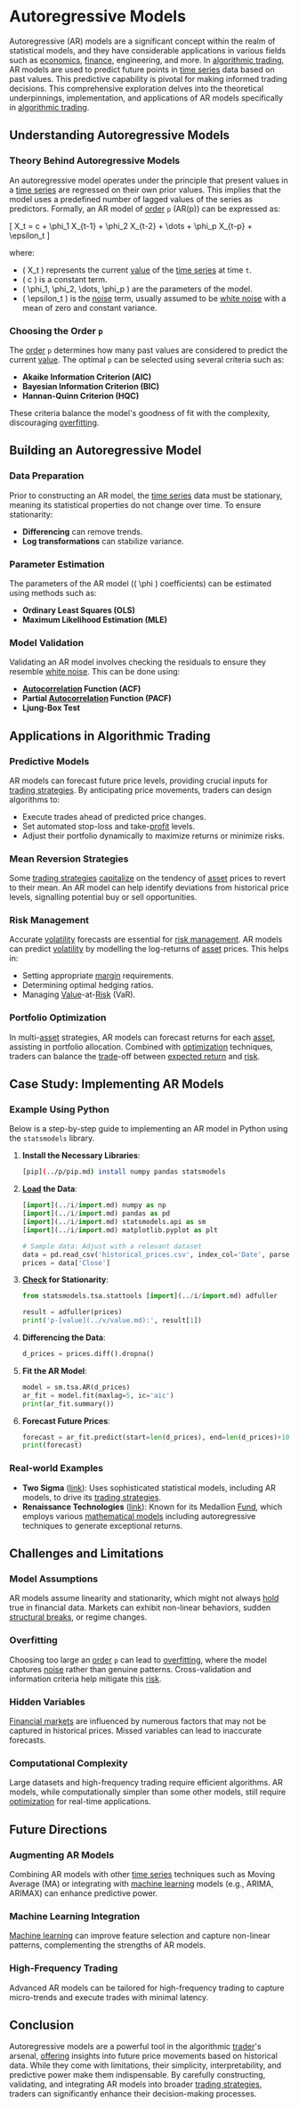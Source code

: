 # Autoregressive Models

Autoregressive (AR) models are a significant concept within the realm of statistical models, and they have considerable applications in various fields such as [economics](../e/economics.md), [finance](../f/finance.md), engineering, and more. In [algorithmic trading](../a/accountability.md), AR models are used to predict future points in [time series](../t/time_series.md) data based on past values. This predictive capability is pivotal for making informed trading decisions. This comprehensive exploration delves into the theoretical underpinnings, implementation, and applications of AR models specifically in [algorithmic trading](../a/accountability.md).

## Understanding Autoregressive Models

### Theory Behind Autoregressive Models

An autoregressive model operates under the principle that present values in a [time series](../t/time_series.md) are regressed on their own prior values. This implies that the model uses a predefined number of lagged values of the series as predictors. Formally, an AR model of [order](../o/order.md) `p` (AR(p)) can be expressed as:

\[ X_t = c + \phi_1 X_{t-1} + \phi_2 X_{t-2} + \dots + \phi_p X_{t-p} + \epsilon_t \]

where:
- \( X_t \) represents the current [value](../v/value.md) of the [time series](../t/time_series.md) at time `t`.
- \( c \) is a constant term.
- \( \phi_1, \phi_2, \dots, \phi_p \) are the parameters of the model.
- \( \epsilon_t \) is the [noise](../n/noise.md) term, usually assumed to be [white noise](../w/white_noise_in_trading.md) with a mean of zero and constant variance.

### Choosing the Order `p`

The [order](../o/order.md) `p` determines how many past values are considered to predict the current [value](../v/value.md). The optimal `p` can be selected using several criteria such as:

- **Akaike Information Criterion (AIC)**
- **Bayesian Information Criterion (BIC)**
- **Hannan-Quinn Criterion (HQC)**

These criteria balance the model's goodness of fit with the complexity, discouraging [overfitting](../o/overfitting.md).

## Building an Autoregressive Model

### Data Preparation

Prior to constructing an AR model, the [time series](../t/time_series.md) data must be stationary, meaning its statistical properties do not change over time. To ensure stationarity:

- **Differencing** can remove trends.
- **Log transformations** can stabilize variance.

### Parameter Estimation

The parameters of the AR model (\( \phi \) coefficients) can be estimated using methods such as:

- **Ordinary Least Squares (OLS)**
- **Maximum Likelihood Estimation (MLE)**

### Model Validation

Validating an AR model involves checking the residuals to ensure they resemble [white noise](../w/white_noise_in_trading.md). This can be done using:

- **[Autocorrelation](../a/autocorrelation.md) Function (ACF)**
- **Partial [Autocorrelation](../a/autocorrelation.md) Function (PACF)**
- **Ljung-Box Test**

## Applications in Algorithmic Trading

### Predictive Models

AR models can forecast future price levels, providing crucial inputs for [trading strategies](../t/trading_strategies.md). By anticipating price movements, traders can design algorithms to:
- Execute trades ahead of predicted price changes.
- Set automated stop-loss and take-[profit](../p/profit.md) levels.
- Adjust their portfolio dynamically to maximize returns or minimize risks.

### Mean Reversion Strategies

Some [trading strategies](../t/trading_strategies.md) [capitalize](../c/capitalize.md) on the tendency of [asset](../a/asset.md) prices to revert to their mean. An AR model can help identify deviations from historical price levels, signalling potential buy or sell opportunities.

### Risk Management

Accurate [volatility](../v/volatility.md) forecasts are essential for [risk management](../r/risk_management.md). AR models can predict [volatility](../v/volatility.md) by modelling the log-returns of [asset](../a/asset.md) prices. This helps in:
- Setting appropriate [margin](../m/margin.md) requirements.
- Determining optimal hedging ratios.
- Managing [Value](../v/value.md)-at-[Risk](../r/risk.md) (VaR).

### Portfolio Optimization

In multi-[asset](../a/asset.md) strategies, AR models can forecast returns for each [asset](../a/asset.md), assisting in portfolio allocation. Combined with [optimization](../o/optimization.md) techniques, traders can balance the [trade](../t/trade.md)-off between [expected return](../e/expected_return.md) and [risk](../r/risk.md).

## Case Study: Implementing AR Models

### Example Using Python

Below is a step-by-step guide to implementing an AR model in Python using the `statsmodels` library.

1. **Install the Necessary Libraries**:
    ```bash
    [pip](../p/pip.md) install numpy pandas statsmodels
    ```

2. **[Load](../l/load.md) the Data**:
    ```python
    [import](../i/import.md) numpy as np
    [import](../i/import.md) pandas as pd
    [import](../i/import.md) statsmodels.api as sm
    [import](../i/import.md) matplotlib.pyplot as plt
    
    # Sample data: Adjust with a relevant dataset
    data = pd.read_csv('historical_prices.csv', index_col='Date', parse_dates=True)
    prices = data['Close']
    ```

3. **[Check](../c/check.md) for Stationarity**:
    ```python
    from statsmodels.tsa.stattools [import](../i/import.md) adfuller
    
    result = adfuller(prices)
    print('p-[value](../v/value.md):', result[1])
    ```

4. **Differencing the Data**:
    ```python
    d_prices = prices.diff().dropna()
    ```

5. **Fit the AR Model**:
    ```python
    model = sm.tsa.AR(d_prices)
    ar_fit = model.fit(maxlag=5, ic='aic')
    print(ar_fit.summary())
    ```

6. **Forecast Future Prices**:
    ```python
    forecast = ar_fit.predict(start=len(d_prices), end=len(d_prices)+10)
    print(forecast)
    ```

### Real-world Examples

- **Two Sigma** ([link](https://www.twosigma.com)): Uses sophisticated statistical models, including AR models, to drive its [trading strategies](../t/trading_strategies.md). 
- **Renaissance Technologies** ([link](https://www.rentec.com)): Known for its Medallion [Fund](../f/fund.md), which employs various [mathematical models](../m/mathematical_models_in_trading.md) including autoregressive techniques to generate exceptional returns.

## Challenges and Limitations

### Model Assumptions

AR models assume linearity and stationarity, which might not always [hold](../h/hold.md) true in financial data. Markets can exhibit non-linear behaviors, sudden [structural breaks](../s/structural_breaks_in_trading.md), or regime changes.

### Overfitting

Choosing too large an [order](../o/order.md) `p` can lead to [overfitting](../o/overfitting.md), where the model captures [noise](../n/noise.md) rather than genuine patterns. Cross-validation and information criteria help mitigate this [risk](../r/risk.md).

### Hidden Variables

[Financial markets](../f/financial_market.md) are influenced by numerous factors that may not be captured in historical prices. Missed variables can lead to inaccurate forecasts.

### Computational Complexity

Large datasets and high-frequency trading require efficient algorithms. AR models, while computationally simpler than some other models, still require [optimization](../o/optimization.md) for real-time applications.

## Future Directions

### Augmenting AR Models

Combining AR models with other [time series](../t/time_series.md) techniques such as Moving Average (MA) or integrating with [machine learning](../m/machine_learning.md) models (e.g., ARIMA, ARIMAX) can enhance predictive power.

### Machine Learning Integration

[Machine learning](../m/machine_learning.md) can improve feature selection and capture non-linear patterns, complementing the strengths of AR models.

### High-Frequency Trading

Advanced AR models can be tailored for high-frequency trading to capture micro-trends and execute trades with minimal latency.

## Conclusion

Autoregressive models are a powerful tool in the algorithmic [trader](../t/trader.md)'s arsenal, [offering](../o/offering.md) insights into future price movements based on historical data. While they come with limitations, their simplicity, interpretability, and predictive power make them indispensable. By carefully constructing, validating, and integrating AR models into broader [trading strategies](../t/trading_strategies.md), traders can significantly enhance their decision-making processes.